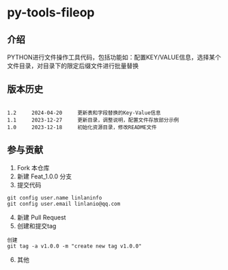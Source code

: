 # py-tools-fileop
## 介绍
PYTHON进行文件操作工具代码，包括功能如：配置KEY/VALUE信息，选择某个文件目录，对目录下的限定后缀文件进行批量替换

## 版本历史
```

1.2     2024-04-20     更新表和字段替换的Key-Value信息
1.1     2023-12-27     更新目录，调整说明，配置文件存放部分示例
1.0     2023-12-18     初始化资源目录，修改README文件

```

## 参与贡献
1.  Fork 本仓库
2.  新建 Feat_1.0.0 分支
3.  提交代码
```
git config user.name linlaninfo
git config user.email linlanio@qq.com
```
4. 新建 Pull Request
5. 创建和提交tag
```
创建
git tag -a v1.0.0 -m "create new tag v1.0.0"
```
6. 其他
